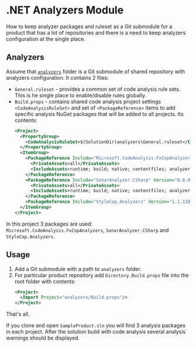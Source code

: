 # .NET Analyzers Module

How to keep analyzer packages and ruleset as a Git submodule for a product that has a lot of repositories
and there is a need to keep analyzers configuration at the single place.

## Analyzers

Assume that [`analyzers`](analyzers) folder is a Git submodule of shared repository with analyzers configuration.
It contains 2 files:

- `General.ruleset` - provides a common set of code analysis rule sets. This is he single place to enable/disable rules globally.
- `Build.props` - contains shared code analysis project settings `<CodeAnalysisRuleSet>` and set of `<PackageReference>` items
  to add specific analysis NuGet packages that will be added to all projects.
  Its contents:
  ```xml
  <Project>
    <PropertyGroup>
      <CodeAnalysisRuleSet>$(SolutionDir)analyzers\General.ruleset</CodeAnalysisRuleSet>
    </PropertyGroup>
    <ItemGroup>
      <PackageReference Include="Microsoft.CodeAnalysis.FxCopAnalyzers" Version="3.0.0">
        <PrivateAssets>all</PrivateAssets>
        <IncludeAssets>runtime; build; native; contentfiles; analyzers</IncludeAssets>
      </PackageReference>
      <PackageReference Include="SonarAnalyzer.CSharp" Version="8.8.0.18411">
        <PrivateAssets>all</PrivateAssets>
        <IncludeAssets>runtime; build; native; contentfiles; analyzers</IncludeAssets>
      </PackageReference>
      <PackageReference Include="StyleCop.Analyzers" Version="1.1.118" />
    </ItemGroup>
  </Project>
  ```

In this project 3 packages are used: `Microsoft.CodeAnalysis.FxCopAnalyzers`, `SonarAnalyzer.CSharp` and `StyleCop.Analyzers`.

## Usage

1. Add a Git submodule with a path to `analyzers` folder.
2. For particular product repository add `Directory.Build.props` file into the root folder with contents:
   ```xml
   <Project>
     <Import Project="analyzers/Build.props"/>
   </Project>
   ```

That's all.

If you clone and open `SampleProduct.sln` you will find 3 analysis packages in each project.
After the solution build with code analysis several analysis warnings should be displayed.